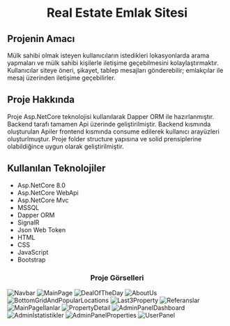 # <h1 align="center"> Real Estate Emlak Sitesi</h1>

## Projenin Amacı
<p>Mülk sahibi olmak isteyen kullanıcıların istedikleri lokasyonlarda arama yapmaları ve mülk sahibi kişilerle iletişime geçebilmesini kolaylaştırmaktır. Kullanıcılar siteye öneri, şikayet, tablep mesajları gönderebilir; emlakçılar ile mesaj üzerinden iletişime geçebilirler.</p>

## Proje Hakkında
<p>Proje Asp.NetCore teknolojisi kullanılarak Dapper ORM ile hazırlanmıştır. Backend tarafı tamamen Api üzerinde geliştirilmiştir. Backend kısmında oluşturulan Apiler frontend kısmında consume edilerek kullanıcı arayüzleri oluşturlmuştur. Proje folder structure yapısına ve solid prensiplerine olabildiğince uygun olarak geliştirilmiştir.</p>

## Kullanılan Teknolojiler
<ul>
  <li>Asp.NetCore 8.0</li>
  <li>Asp.NetCore WebApi</li>
  <li>Asp.NetCore Mvc</li>
  <li>MSSQL</li>
  <li>Dapper ORM</li>
  <li>SignalR</li>
  <li>Json Web Token</li>
  <li>HTML</li>
  <li>CSS</li>
  <li>JavaScript</li>
  <li>Bootstrap</li>
</ul>

### <h3 align="center"> Proje Görselleri </h3>
![Navbar](https://github.com/user-attachments/assets/8f1d6e37-0b18-4918-8fb1-09190c7d5d28)
![MainPage](https://github.com/user-attachments/assets/f1307b6d-b695-4640-8700-7f379e78a8f9)
![DealOfTheDay](https://github.com/user-attachments/assets/8190c635-a605-44d4-8052-a6d562b2b707)
![AboutUs](https://github.com/user-attachments/assets/fb6f5d87-7b0f-46b0-a8e6-1475497c6254)
![BottomGridAndPopularLocations](https://github.com/user-attachments/assets/af2735f3-7665-4882-bdce-bb2ab0ede56f)
![Last3Property](https://github.com/user-attachments/assets/27a2adb6-abac-4ae8-af3c-086795795016)
![Referanslar](https://github.com/user-attachments/assets/6ff74215-8559-4ca5-a87a-5d2e62789a9e)
![MainPageİlanlar](https://github.com/user-attachments/assets/9fec571c-048b-465e-bb19-46ed5f63d2f4)
![PropertyDetail](https://github.com/user-attachments/assets/413a16d7-4c60-4f0e-91ab-57947adcea6e)
![AdminPanelDashboard](https://github.com/user-attachments/assets/0fa7187c-c1c2-493b-84f1-a44e1dbcabf1)
![Adminİstatistikler](https://github.com/user-attachments/assets/1f3f2410-645d-46ce-af00-6f57fe57615a)
![AdminPanelProperties](https://github.com/user-attachments/assets/544ac53f-7313-4797-b6a3-387d8d0d7c46)
![UserPanel](https://github.com/user-attachments/assets/c8e5ccb0-d35d-4bc0-a851-71ddf73958b5)
